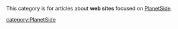 This category is for articles about **web sites** focused on
[PlanetSide](PlanetSide.md "wikilink").

[category:PlanetSide](category:PlanetSide.md "wikilink")
